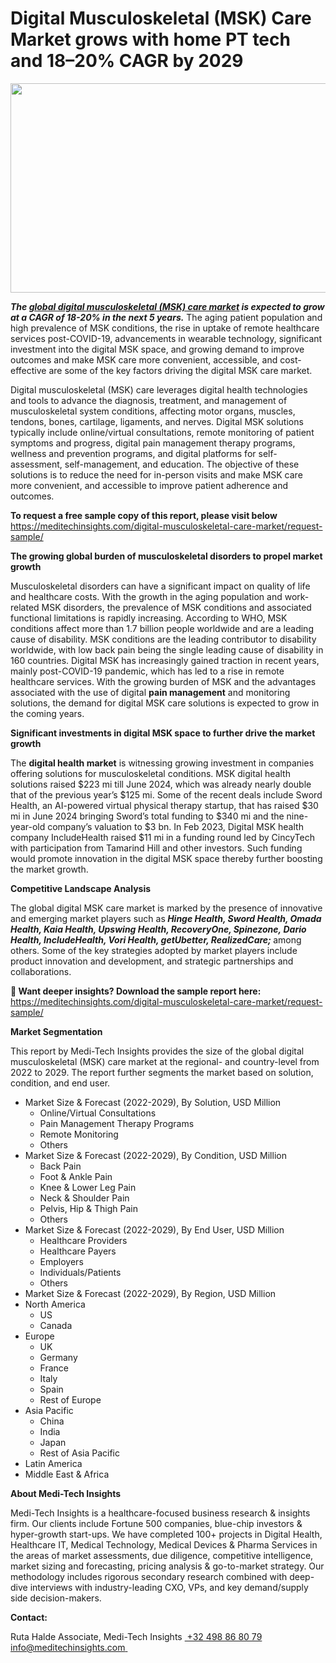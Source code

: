 <H1> Digital Musculoskeletal (MSK) Care Market grows with home PT tech and 18–20% CAGR by 2029 </H1>
<img class="alignnone size-large wp-image-1876" src="http://dailyinvestorhub.com/wp-content/uploads/2025/06/Digital-Musculoskeletal-Care-Market-1024x536.png" alt="" width="640" height="335" />

<strong><em>The </em></strong><a href="https://meditechinsights.com/digital-musculoskeletal-care-market/"><strong><em>global digital musculoskeletal (MSK) care market</em></strong></a><strong><em> is expected to grow at a CAGR of 18-20% in the next 5 years.</em></strong> The aging patient population and high prevalence of MSK conditions, the rise in uptake of remote healthcare services post-COVID-19, advancements in wearable technology, significant investment into the digital MSK space, and growing demand to improve outcomes and make MSK care more convenient, accessible, and cost-effective are some of the key factors driving the digital MSK care market.

Digital musculoskeletal (MSK) care leverages digital health technologies and tools to advance the diagnosis, treatment, and management of musculoskeletal system conditions, affecting motor organs, muscles, tendons, bones, cartilage, ligaments, and nerves. Digital MSK solutions typically include online/virtual consultations, remote monitoring of patient symptoms and progress, digital pain management therapy programs, wellness and prevention programs, and digital platforms for self-assessment, self-management, and education. The objective of these solutions is to reduce the need for in-person visits and make MSK care more convenient, and accessible to improve patient adherence and outcomes.

<strong>To request a free sample copy of this report, please visit below
</strong><a href="https://meditechinsights.com/digital-musculoskeletal-care-market/request-sample/">https://meditechinsights.com/digital-musculoskeletal-care-market/request-sample/</a>

<strong>The growing global burden of musculoskeletal disorders to propel market growth</strong>

Musculoskeletal disorders can have a significant impact on quality of life and healthcare costs. With the growth in the aging population and work-related MSK disorders, the prevalence of MSK conditions and associated functional limitations is rapidly increasing. According to WHO, MSK conditions affect more than 1.7 billion people worldwide and are a leading cause of disability. MSK conditions are the leading contributor to disability worldwide, with low back pain being the single leading cause of disability in 160 countries. Digital MSK has increasingly gained traction in recent years, mainly post-COVID-19 pandemic, which has led to a rise in remote healthcare services. With the growing burden of MSK and the advantages associated with the use of digital <strong>pain management</strong> and monitoring solutions, the demand for digital MSK care solutions is expected to grow in the coming years.

<strong>Significant investments in digital MSK space to further drive the market growth</strong>

The <strong>digital health market</strong> is witnessing growing investment in companies offering solutions for musculoskeletal conditions. MSK digital health solutions raised $223 mi till June 2024, which was already nearly double that of the previous year’s $125 mi. Some of the recent deals include Sword Health, an AI-powered virtual physical therapy startup, that has raised $30 mi in June 2024 bringing Sword’s total funding to $340 mi and the nine-year-old company’s valuation to $3 bn. In Feb 2023, Digital MSK health company IncludeHealth raised $11 mi in a funding round led by CincyTech with participation from Tamarind Hill and other investors. Such funding would promote innovation in the digital MSK space thereby further boosting the market growth.

<strong>Competitive Landscape Analysis</strong>

The global digital MSK care market is marked by the presence of innovative and emerging market players such as<strong><em> Hinge Health, Sword Health, Omada Health, Kaia Health, Upswing Health, RecoveryOne, Spinezone, Dario Health, IncludeHealth, Vori Health, getUbetter, RealizedCare; </em></strong>among others. Some of the key strategies adopted by market players include product innovation and development, and strategic partnerships and collaborations.

<strong>🔗 Want deeper insights? Download the sample report here:
</strong><a href="https://meditechinsights.com/digital-musculoskeletal-care-market/request-sample/">https://meditechinsights.com/digital-musculoskeletal-care-market/request-sample/</a>

<strong>Market Segmentation</strong>

This report by Medi-Tech Insights provides the size of the global digital musculoskeletal (MSK) care market at the regional- and country-level from 2022 to 2029. The report further segments the market based on solution, condition, and end user.
<ul>
 	<li>Market Size &amp; Forecast (2022-2029), By Solution, USD Million
<ul>
 	<li>Online/Virtual Consultations</li>
 	<li>Pain Management Therapy Programs</li>
 	<li>Remote Monitoring</li>
 	<li>Others</li>
</ul>
</li>
 	<li>Market Size &amp; Forecast (2022-2029), By Condition, USD Million
<ul>
 	<li>Back Pain</li>
 	<li>Foot &amp; Ankle Pain</li>
 	<li>Knee &amp; Lower Leg Pain</li>
 	<li>Neck &amp; Shoulder Pain</li>
 	<li>Pelvis, Hip &amp; Thigh Pain</li>
 	<li>Others</li>
</ul>
</li>
 	<li>Market Size &amp; Forecast (2022-2029), By End User, USD Million
<ul>
 	<li>Healthcare Providers</li>
 	<li>Healthcare Payers</li>
 	<li>Employers</li>
 	<li>Individuals/Patients</li>
 	<li>Others</li>
</ul>
</li>
 	<li>Market Size &amp; Forecast (2022-2029), By Region, USD Million</li>
 	<li>North America
<ul>
 	<li>US</li>
 	<li>Canada</li>
</ul>
</li>
 	<li>Europe
<ul>
 	<li>UK</li>
 	<li>Germany</li>
 	<li>France</li>
 	<li>Italy</li>
 	<li>Spain</li>
 	<li>Rest of Europe</li>
</ul>
</li>
 	<li>Asia Pacific
<ul>
 	<li>China</li>
 	<li>India</li>
 	<li>Japan</li>
 	<li>Rest of Asia Pacific</li>
</ul>
</li>
 	<li>Latin America</li>
 	<li>Middle East &amp; Africa</li>
</ul>
<strong>About Medi-Tech Insights</strong>

Medi-Tech Insights is a healthcare-focused business research &amp; insights firm. Our clients include Fortune 500 companies, blue-chip investors &amp; hyper-growth start-ups. We have completed 100+ projects in Digital Health, Healthcare IT, Medical Technology, Medical Devices &amp; Pharma Services in the areas of market assessments, due diligence, competitive intelligence, market sizing and forecasting, pricing analysis &amp; go-to-market strategy. Our methodology includes rigorous secondary research combined with deep-dive interviews with industry-leading CXO, VPs, and key demand/supply side decision-makers.

<strong>Contact:</strong>

Ruta Halde
Associate, Medi-Tech Insights
<u> +32 498 86 80 79
</u><a href="mailto:info@meditechinsights.com">info@meditechinsights.com</a><u> </u>
